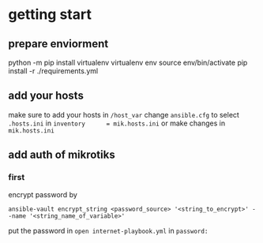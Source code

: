 # getting start
## prepare enviorment 
python -m pip install virtualenv
virtualenv env 
source env/bin/activate
pip install -r ./requirements.yml

## add your hosts
make sure to add your hosts in `/host_var` 
change `ansible.cfg` to select `.hosts.ini` in `inventory      = mik.hosts.ini`
 or make changes in `mik.hosts.ini`

## add auth of mikrotiks 
### first 
encrypt password by
```
ansible-vault encrypt_string <password_source> '<string_to_encrypt>' --name '<string_name_of_variable>'
```
put the password in `open internet-playbook.yml` in `password:`